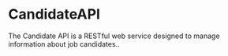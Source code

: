 # CandidateAPI
 The Candidate API is a RESTful web service designed to manage information about job candidates..
